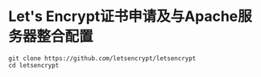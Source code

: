 # Let's Encrypt证书申请及与Apache服务器整合配置
	
	git clone https://github.com/letsencrypt/letsencrypt
	cd letsencrypt
